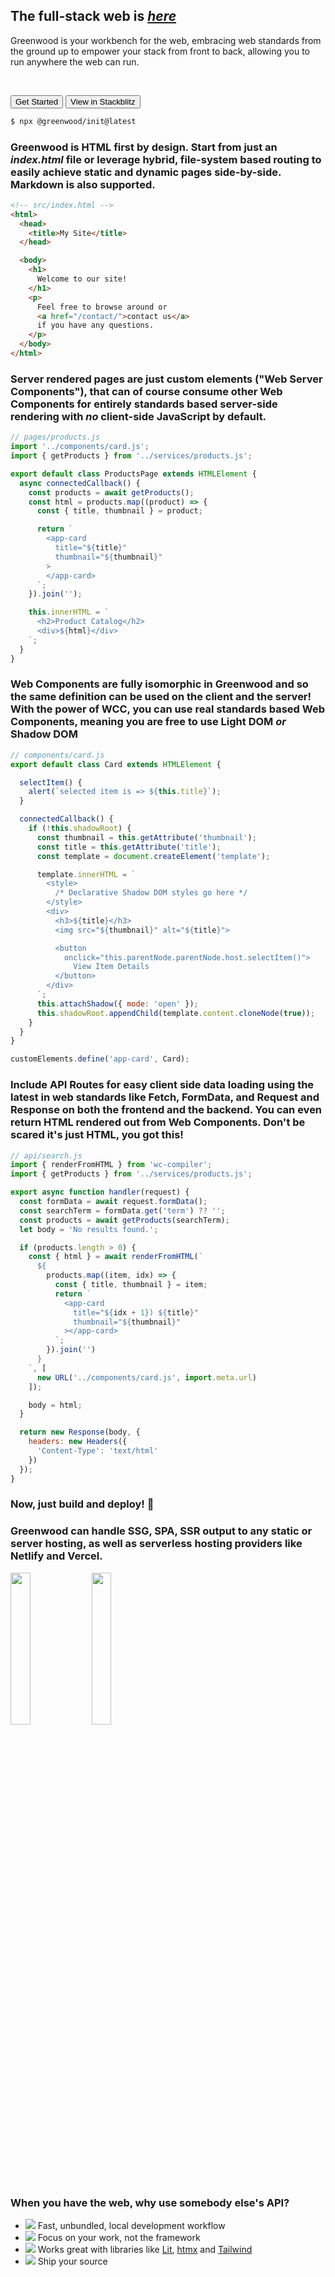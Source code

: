 <div class="hero">

  ## The full-stack web is <u><i>here</i></u>

  Greenwood is your workbench for the web, embracing web standards from the ground up to empower your stack from front to back, allowing you to run anywhere the web can run.

  <br/>

  [<button>Get Started</button>](#)
  [<button>View in Stackblitz</button>](#)

  ```bash
  $ npx @greenwood/init@latest
  ```

</div>

<div class="card">

  ### Greenwood is HTML first by design.  Start from just an _index.html_ file or leverage hybrid, file-system based routing to easily achieve static and dynamic pages side-by-side.  Markdown is also supported.

  ```html
  <!-- src/index.html -->
  <html>
    <head>
      <title>My Site</title>
    </head>

    <body>
      <h1>
        Welcome to our site!
      </h1>
      <p>
        Feel free to browse around or
        <a href="/contact/">contact us</a> 
        if you have any questions.
      </p>
    </body>
  </html>
  ```

</div>

<div class="card">

  ### Server rendered pages are just custom elements ("Web Server Components"), that can of course consume other Web Components for entirely standards based server-side rendering with <i>no</i> client-side JavaScript by default.

  ```js
  // pages/products.js
  import '../components/card.js';
  import { getProducts } from '../services/products.js';

  export default class ProductsPage extends HTMLElement {
    async connectedCallback() {
      const products = await getProducts();
      const html = products.map((product) => {
        const { title, thumbnail } = product;

        return `
          <app-card
            title="${title}"
            thumbnail="${thumbnail}"
          >
          </app-card>
        `;
      }).join('');

      this.innerHTML = `
        <h2>Product Catalog</h2>
        <div>${html}</div>
      `;
    }
  }
  ```

</div>

<div class="card">

  ### Web Components are fully isomorphic in Greenwood and so the same definition can be used on the client and the server!  With the power of WCC, you can use real standards based Web Components, meaning you are free to use Light DOM <i>or</i> Shadow DOM

  ```js
  // components/card.js
  export default class Card extends HTMLElement {

    selectItem() {
      alert(`selected item is => ${this.title}`);
    }

    connectedCallback() {
      if (!this.shadowRoot) {
        const thumbnail = this.getAttribute('thumbnail');
        const title = this.getAttribute('title');
        const template = document.createElement('template');

        template.innerHTML = `
          <style>
            /* Declarative Shadow DOM styles go here */
          </style>
          <div>
            <h3>${title}</h3>
            <img src="${thumbnail}" alt="${title}">

            <button
              onclick="this.parentNode.parentNode.host.selectItem()">
                View Item Details
            </button>
          </div>
        `;
        this.attachShadow({ mode: 'open' });
        this.shadowRoot.appendChild(template.content.cloneNode(true));
      }
    }
  }

  customElements.define('app-card', Card);
  ```

</div>

<div class="card">

  ### Include API Routes for easy client side data loading using the latest in web standards like Fetch, FormData, and Request and Response on both the frontend and the backend.  You can even return HTML rendered out from Web Components.  Don't be scared it's just HTML, you got this!

  ```js
  // api/search.js
  import { renderFromHTML } from 'wc-compiler';
  import { getProducts } from '../services/products.js';

  export async function handler(request) {
    const formData = await request.formData();
    const searchTerm = formData.get('term') ?? '';
    const products = await getProducts(searchTerm);
    let body = 'No results found.';

    if (products.length > 0) {
      const { html } = await renderFromHTML(`
        ${
          products.map((item, idx) => {
            const { title, thumbnail } = item;
            return `
              <app-card
                title="${idx + 1}) ${title}"
                thumbnail="${thumbnail}"
              ></app-card>
            `;
          }).join('')
        }
      `, [
        new URL('../components/card.js', import.meta.url)
      ]);

      body = html;
    }

    return new Response(body, {
      headers: new Headers({
        'Content-Type': 'text/html'
      })
    });
  }
  ```

</div>


<!-- stackblitz link here of everything from above? Should this just be the getting started? -->
<div class="banner">

  ### Now, just build and deploy! 🚀

</div>

<div class="card">

  ### Greenwood can handle SSG, SPA, SSR output to any static or server hosting, as well as serverless hosting providers like Netlify and Vercel.

  <img class="shadow-left" style="width: 25%; margin: 0 auto; display: inline-block" src="https://assets.vercel.com/image/upload/front/favicon/vercel/180x180.png">

  <img class="shadow-left" style="width: 25%; margin: 0 auto; display: inline-block" src="https://seeklogo.com/images/N/netlify-logo-BD8F8A77E2-seeklogo.com.png">

</div>

<div class="banner">

  ### When you have the web, why use somebody else's API?

</div>

<ul class="features-list">
  <li>
    <img src="https://www.greenwoodjs.io/assets/greenwood-logo-og.png">
    <span>Fast, unbundled, local development workflow</span>
  </li>
  <li>
    <img src="https://www.greenwoodjs.io/assets/greenwood-logo-og.png">
    <span>Focus on your work, not the framework</span>
  </li>
  <li>
    <img src="https://www.greenwoodjs.io/assets/greenwood-logo-og.png">
    <span>Works great with libraries like <a href="/guides/ecosystem/lit/">Lit</a>, <a href="/guides/ecosystem/htmx/">htmx</a> and <a href="/guides/ecosystem/tailwind/">Tailwind</a></span>
  </li>
  <li>
    <img src="https://www.greenwoodjs.io/assets/greenwood-logo-og.png">
    <span>Ship your source</span>
  </li>
</ul>